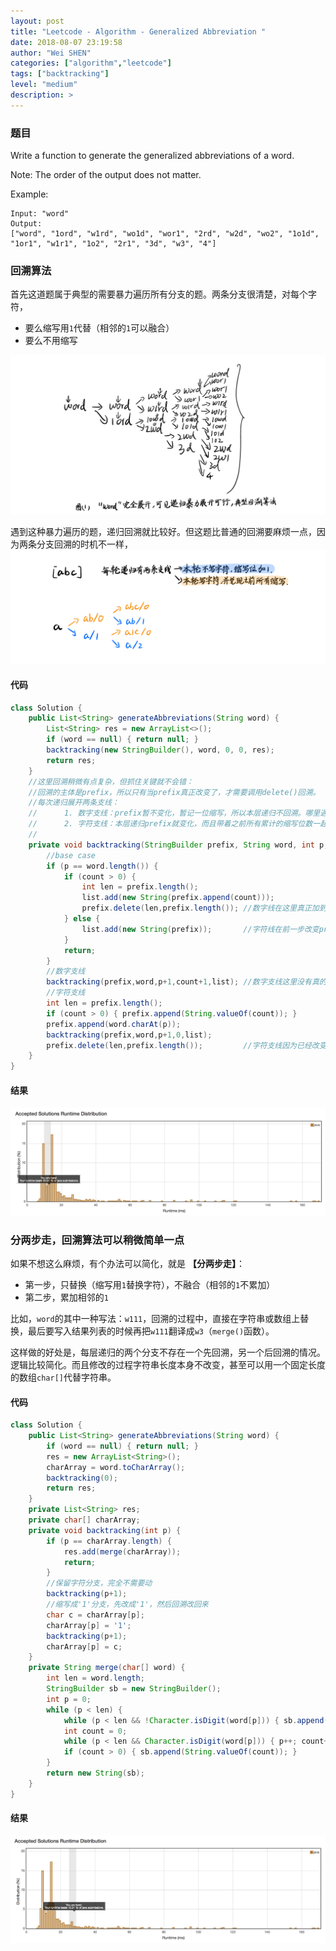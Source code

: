 ```yaml
---
layout: post
title: "Leetcode - Algorithm - Generalized Abbreviation "
date: 2018-08-07 23:19:58
author: "Wei SHEN"
categories: ["algorithm","leetcode"]
tags: ["backtracking"]
level: "medium"
description: >
---
```


### 题目
Write a function to generate the generalized abbreviations of a word.

Note: The order of the output does not matter.

Example:
```
Input: "word"
Output:
["word", "1ord", "w1rd", "wo1d", "wor1", "2rd", "w2d", "wo2", "1o1d", "1or1", "w1r1", "1o2", "2r1", "3d", "w3", "4"]
```


### 回溯算法
首先这道题属于典型的需要暴力遍历所有分支的题。两条分支很清楚，对每个字符，
* 要么缩写用`1`代替（相邻的`1`可以融合）
* 要么不用缩写

![generalized-abbreviation-a](/images/leetcode/generalized-abbreviation-a.png)

遇到这种暴力遍历的题，递归回溯就比较好。但这题比普通的回溯要麻烦一点，因为两条分支回溯的时机不一样，
![generalized-abbreviation-b](/images/leetcode/generalized-abbreviation-b.png)

#### 代码
```java
class Solution {
    public List<String> generateAbbreviations(String word) {
        List<String> res = new ArrayList<>();
        if (word == null) { return null; }
        backtracking(new StringBuilder(), word, 0, 0, res);
        return res;
    }
    //这里回溯稍微有点复杂，但抓住关键就不会错：
    //回溯的主体是prefix，所以只有当prefix真正改变了，才需要调用delete()回溯。
    //每次递归展开两条支线：
    //      1. 数字支线：prefix暂不变化，暂记一位缩写，所以本层递归不回溯。哪里遇到字符了，缩写兑现到prefix里了，再回溯。
    //      2. 字符支线：本层递归prefix就变化，而且带着之前所有累计的缩写位数一起兑现到prefix里，所以当场回溯。
    //
    private void backtracking(StringBuilder prefix, String word, int p, int count, List<String> list) {
        //base case
        if (p == word.length()) {
            if (count > 0) {
                int len = prefix.length();
                list.add(new String(prefix.append(count)));
                prefix.delete(len,prefix.length()); //数字线在这里真正加到prefix里之后回溯
            } else {
                list.add(new String(prefix));       //字符线在前一步改变prefix的时候已经回溯，这里就不回溯
            }
            return;
        }
        //数字支线
        backtracking(prefix,word,p+1,count+1,list); //数字支线这里没有真的改变prefix，先不回溯
        //字符支线
        int len = prefix.length();
        if (count > 0) { prefix.append(String.valueOf(count)); }
        prefix.append(word.charAt(p));
        backtracking(prefix,word,p+1,0,list);
        prefix.delete(len,prefix.length());         //字符支线因为已经改变prefix，所以在这里回溯
    }
}
```

#### 结果
![generalized-abbreviation-2](/images/leetcode/generalized-abbreviation-2.png)



### 分两步走，回溯算法可以稍微简单一点
如果不想这么麻烦，有个办法可以简化，就是 **【分两步走】**：
* 第一步，只替换（缩写用`1`替换字符），不融合（相邻的`1`不累加）
* 第二步，累加相邻的`1`

比如，`word`的其中一种写法：`w111`，回溯的过程中，直接在字符串或数组上替换，最后要写入结果列表的时候再把`w111`翻译成`w3`（`merge()`函数）。

这样做的好处是，每层递归的两个分支不存在一个先回溯，另一个后回溯的情况。逻辑比较简化。而且修改的过程字符串长度本身不改变，甚至可以用一个固定长度的数组`char[]`代替字符串。

#### 代码
```java
class Solution {
    public List<String> generateAbbreviations(String word) {
        if (word == null) { return null; }
        res = new ArrayList<String>();
        charArray = word.toCharArray();
        backtracking(0);
        return res;
    }
    private List<String> res;
    private char[] charArray;
    private void backtracking(int p) {
        if (p == charArray.length) {
            res.add(merge(charArray));
            return;
        }
        //保留字符分支，完全不需要动  
        backtracking(p+1);
        //缩写成'1'分支，先改成'1'，然后回溯改回来
        char c = charArray[p];
        charArray[p] = '1';
        backtracking(p+1);
        charArray[p] = c;    
    }
    private String merge(char[] word) {
        int len = word.length;
        StringBuilder sb = new StringBuilder();
        int p = 0;
        while (p < len) {
            while (p < len && !Character.isDigit(word[p])) { sb.append(word[p]); p++; }
            int count = 0;
            while (p < len && Character.isDigit(word[p])) { p++; count++; }
            if (count > 0) { sb.append(String.valueOf(count)); }
        }
        return new String(sb);
    }
}
```

#### 结果
![generalized-abbreviation-1](/images/leetcode/generalized-abbreviation-1.png)
